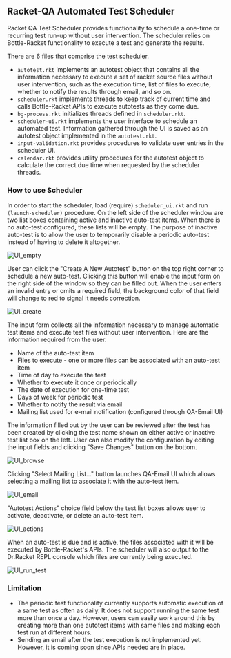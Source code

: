 ## Racket-QA Automated Test Scheduler

Racket QA Test Scheduler provides functionality to schedule a one-time or recurring test run-up without user intervention. The scheduler relies on Bottle-Racket functionality to execute a test and generate the results.

There are 6 files that comprise the test scheduler.
* `autotest.rkt` implements an autotest object that contains all the information necessary to execute a set of racket source files without user intervention, such as the execution time, list of files to execute, whether to notify the results through email, and so on.
* `scheduler.rkt` implements threads to keep track of current time and calls Bottle-Racket APIs to execute autotests as they come due.
* `bg-process.rkt` initializes threads defined in `scheduler.rkt`.
* `scheduler-ui.rkt` implements the user interface to schedule an automated test. Information gathered through the UI is saved as an autotest object implemented in the `autotest.rkt`.
* `input-validation.rkt` provides procedures to validate user entries in the scheduler UI.
* `calendar.rkt` provides utility procedures for the autotest object to calculate the correct due time when requested by the scheduler threads.


### How to use Scheduler

In order to start the scheduler, load (require) `scheduler_ui.rkt` and run `(launch-scheduler)` procedure. On the left side of the scheduler window are two list boxes containing active and inactive auto-test items. When there is no auto-test configured, these lists will be empty. The purpose of inactive auto-test is to allow the user to temporarily disable a periodic auto-test instead of having to delete it altogether.

![UI_empty](https://github.com/oplS15projects/Racket-QA/blob/master/Test-Automation/images/documentation/ui_empty.png)

User can click the "Create A New Autotest" button on the top right corner to schedule a new auto-test. Clicking this button will enable the input form on the right side of the window so they can be filled out. When the user enters an invalid entry or omits a required field, the background color of that field will change to red to signal it needs correction.

![UI_create](https://github.com/oplS15projects/Racket-QA/blob/master/Test-Automation/images/documentation/ui_create.png)

The input form collects all the information necessary to manage automatic test items and execute test files without user intervention. Here are the information required from the user.
* Name of the auto-test item
* Files to execute - one or more files can be associated with an auto-test item
* Time of day to execute the test
* Whether to execute it once or periodically
* The date of execution for one-time test
* Days of week for periodic test
* Whether to notify the result via email
* Mailing list used for e-mail notification (configured through QA-Email UI)

The information filled out by the user can be reviewed after the test has been created by clicking the test name shown on either active or inactive test list box on the left. User can also modify the configuration by editing the input fields and clicking "Save Changes" button on the bottom.

![UI_browse](https://github.com/oplS15projects/Racket-QA/blob/master/Test-Automation/images/documentation/ui_browse.png)

Clicking "Select Mailing List..." button launches QA-Email UI which allows selecting a mailing list to associate it with the auto-test item.

![UI_email](https://github.com/oplS15projects/Racket-QA/blob/master/Test-Automation/images/documentation/ui_email.png)

"Autotest Actions" choice field below the test list boxes allows user to activate, deactivate, or delete an auto-test item.

![UI_actions](https://github.com/oplS15projects/Racket-QA/blob/master/Test-Automation/images/documentation/ui_actions.png)

When an auto-test is due and is active, the files associated with it will be executed by Bottle-Racket's APIs. The scheduler will also output to the Dr.Racket REPL console which files are currently being executed.

![UI_run_test](https://github.com/oplS15projects/Racket-QA/blob/master/Test-Automation/images/documentation/ui_run_test.png)



### Limitation
* The periodic test functionality currently supports automatic execution of a same test as often as daily. It does not support running the same test more than once a day. However, users can easily work around this by creating more than one autotest items with same files and making each test run at different hours.
* Sending an email after the test execution is not implemented yet. However, it is coming soon since APIs needed are in place.
